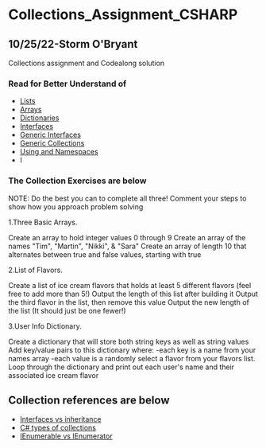 # Collections_Assignment_CSHARP

## 10/25/22-Storm O'Bryant

Collections assignment and Codealong solution

### Read for Better Understand of

- [Lists](https://centria.github.io/basic-coding/part3/2/)
- [Arrays](https://centria.github.io/basic-coding/part3/3/)
- [Dictionaries](https://centria.github.io/basic-coding/part8/1/)
- [Interfaces](https://centria.github.io/basic-coding/part9/2/)
- [Generic Interfaces](https://www.codingame.com/playgrounds/2290/demystifying-c-generics/generics-interfaces)
- [Generic Collections](https://www.codingame.com/playgrounds/2290/demystifying-c-generics/generics-collections)
- [Using and Namespaces](https://centria.github.io/basic-coding/part12/1/)
- I

### The Collection Exercises are below

NOTE: Do the best you can to complete all three! Comment your steps to show how you approach problem solving

1.Three Basic Arrays.

Create an array to hold integer values 0 through 9 Create an array of the names "Tim", "Martin", "Nikki", & "Sara" Create an array of length 10 that alternates between true and false values, starting with true

2.List of Flavors.

Create a list of ice cream flavors that holds at least 5 different flavors (feel free to add more than 5!) Output the length of this list after building it Output the third flavor in the list, then remove this value Output the new length of the list (It should just be one fewer!)

3.User Info Dictionary.

Create a dictionary that will store both string keys as well as string values Add key/value pairs to this dictionary where: -each key is a name from your names array -each value is a randomly select a flavor from your flavors list. Loop through the dictionary and print out each user's name and their associated ice cream flavor

## Collection references are below

- [Interfaces vs inheritance](https://www.codecademy.com/learn/build-web-apps-asp-net-intermediate-c-sharp/modules/learn-csharp-interfaces-inheritance/cheatsheet)
- [C# types of collections](https://zetcode.com/csharp/collection/)
- [IEnumerable vs IEnumerator](https://www.youtube.com/watch?v=VcAubtFBOdY)
